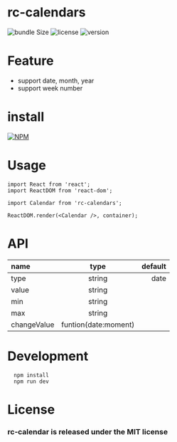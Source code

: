 # rc-calendars

![bundle Size](https://img.shields.io/bundlephobia/min/rc-calendars)
![license](https://img.shields.io/npm/l/rc-calendars)
![version](https://img.shields.io/npm/v/rc-calendars)

# Feature
* support date, month, year
* support week number

# install
[![NPM](https://nodei.co/npm/rc-calendars.png)](https://nodei.co/npm/rc-calendars/)

# Usage
```
import React from 'react';
import ReactDOM from 'react-dom';

import Calendar from 'rc-calendars';

ReactDOM.render(<Calendar />, container);
```

# API 

| name          | type                 | default |
| :-----------  | :------------------: | ------: |
| type          | string               | date    |
| value         | string               |         |
| min           | string               |         |
| max           | string               |         |
| changeValue   | funtion(date:moment) |         |


# Development
```
  npm install
  npm run dev
```

# License
### rc-calendar is released under the MIT license